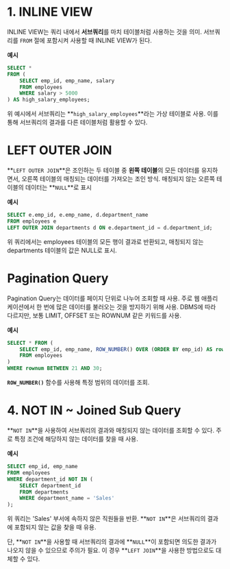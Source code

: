 # 1. INLINE VIEW
INLINE VIEW는 쿼리 내에서 **서브쿼리**를 마치 테이블처럼 사용하는 것을 의미. 서브쿼리를 `FROM` 절에 포함시켜 사용할 때 INLINE VIEW가 된다.

**예시**

```sql
SELECT *
FROM (
    SELECT emp_id, emp_name, salary
    FROM employees
    WHERE salary > 5000
) AS high_salary_employees;
```

위 예시에서 서브쿼리는 **`high_salary_employees`**라는 가상 테이블로 사용. 이를 통해 서브쿼리의 결과를 다른 테이블처럼 활용할 수 있다.

# LEFT OUTER JOIN
**`LEFT OUTER JOIN`**은 조인하는 두 테이블 중 **왼쪽 테이블**의 모든 데이터를 유지하면서, 오른쪽 테이블의 매칭되는 데이터를 가져오는 조인 방식. 매칭되지 않는 오른쪽 테이블의 데이터는 **`NULL`**로 표시

**예시**

```sql
SELECT e.emp_id, e.emp_name, d.department_name
FROM employees e
LEFT OUTER JOIN departments d ON e.department_id = d.department_id;
```

위 쿼리에서는 employees 테이블의 모든 행이 결과로 반환되고, 매칭되지 않는 departments 테이블의 값은 NULL로 표시.

# Pagination Query
Pagination Query는 데이터를 페이지 단위로 나누어 조회할 때 사용. 주로 웹 애플리케이션에서 한 번에 많은 데이터를 불러오는 것을 방지하기 위해 사용. DBMS에 따라 다르지만, 보통 LIMIT, OFFSET 또는 ROWNUM 같은 키워드를 사용.

**예시**

```sql
SELECT * FROM (
    SELECT emp_id, emp_name, ROW_NUMBER() OVER (ORDER BY emp_id) AS rownum
    FROM employees
)
WHERE rownum BETWEEN 21 AND 30;
```

**`ROW_NUMBER()`** 함수를 사용해 특정 범위의 데이터를 조회.

# 4. NOT IN ~ Joined Sub Query
**`NOT IN`**을 사용하여 서브쿼리의 결과와 매칭되지 않는 데이터를 조회할 수 있다. 주로 특정 조건에 해당하지 않는 데이터를 찾을 때 사용.

**예시**

```sql
SELECT emp_id, emp_name
FROM employees
WHERE department_id NOT IN (
    SELECT department_id
    FROM departments
    WHERE department_name = 'Sales'
);
```

위 쿼리는 'Sales' 부서에 속하지 않은 직원들을 반환. **`NOT IN`**은 서브쿼리의 결과에 포함되지 않는 값을 찾을 때 유용.

단, **`NOT IN`**을 사용할 때 서브쿼리의 결과에 **`NULL`**이 포함되면 의도한 결과가 나오지 않을 수 있으므로 주의가 필요. 이 경우 **`LEFT JOIN`**을 사용한 방법으로도 대체할 수 있다.
